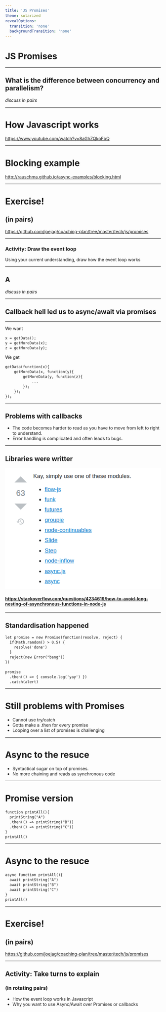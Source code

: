 ```yaml
---
title: 'JS Promises'
theme: solarized
revealOptions:
  transition: 'none'
  backgroundTransition: 'none'
---
```


# JS Promises

---

<!-- Connection -->

## What is the difference between concurrency and parallelism?

_discuss in pairs_

---

<!-- Content -->

# How Javascript works

https://www.youtube.com/watch?v=8aGhZQkoFbQ

---

# Blocking example

http://rauschma.github.io/async-examples/blocking.html

---

<!-- Concrete Practice -->

# Exercise!

## (in pairs)

https://github.com/joejag/coaching-plan/tree/master/tech/js/promises

---

<!-- Conclusion -->

### Activity: Draw the event loop

Using your current understanding, draw how the event loop works

---

<!---






 PART 2






-->

<!-- Connection -->

## A

_discuss in pairs_

---

<!-- Content -->

## Callback hell led us to async/await via promises

---

We want

```
x = getData();
y = getMoreData(x);
z = getMoreData(y);
```

We get

```
getData(function(x){
    getMoreData(x, function(y){
        getMoreData(y, function(z){
            ...
        });
    });
});
```

---

## Problems with callbacks

- The code becomes harder to read as you have to move from left to right to understand.
- Error handling is complicated and often leads to bugs.

---

## Libraries were writter

![](./images/promise_choices.png)

#### https://stackoverflow.com/questions/4234619/how-to-avoid-long-nesting-of-asynchronous-functions-in-node-js

---

## Standardisation happened

```
let promise = new Promise(function(resolve, reject) {
  if(Math.random() > 0.5) {
    resolve('done')
  }
  reject(new Error("bang"))
})

promise
  .then(() => { console.log('yay') })
  .catch(alert)
```

---

# Still problems with Promises

- Cannot use try/catch
- Gotta make a .then for every promise
- Looping over a list of promises is challenging

---

# Async to the resuce

- Syntactical sugar on top of promises.
- No more chaining and reads as synchronous code

---

# Promise version

```
function printAll(){
  printString("A")
  .then(() => printString("B"))
  .then(() => printString("C"))
}
printAll()
```

---

# Async to the resuce

```
async function printAll(){
  await printString("A")
  await printString("B")
  await printString("C")
}
printAll()
```

---

<!-- Concrete Practice -->

# Exercise!

## (in pairs)

https://github.com/joejag/coaching-plan/tree/master/tech/js/promises

---

<!-- Conclusion -->

## Activity: Take turns to explain

### (in rotating pairs)

- How the event loop works in Javascript
- Why you want to use Async/Await over Promises or callbacks
